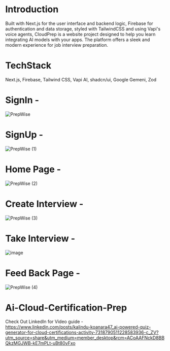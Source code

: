
# Introduction 


Built with Next.js for the user interface and backend logic, Firebase for authentication and data storage, styled with TailwindCSS and using Vapi's voice agents, CloudPrep is a website project designed to help you learn integrating AI models with your apps. The platform offers a sleek and modern experience for job interview preparation.

# TechStack

Next.js,
Firebase,
Tailwind CSS,
Vapi AI,
shadcn/ui,
Google Gemeni,
Zod



# SignIn - 

![PrepWise](https://github.com/user-attachments/assets/f1f1d232-145f-4251-a755-cd322e41d77f)






# SignUp - 



![PrepWise (1)](https://github.com/user-attachments/assets/78fa144b-5a97-4206-bfba-b486ce82dd1f)



# Home Page - 



![PrepWise (2)](https://github.com/user-attachments/assets/21029475-2a28-46aa-9724-36ff81a3b2b7)



# Create Interview - 

![PrepWise (3)](https://github.com/user-attachments/assets/dbf2d1b8-dd1d-4250-abb4-0d5239e20182)

# Take Interview -

![image](https://github.com/user-attachments/assets/c1f31fae-74c8-407b-b56c-79b1d4f0e1cd)


# Feed Back Page - 

![PrepWise (4)](https://github.com/user-attachments/assets/168c1d81-16b2-4536-9595-261fa2d59121)



# Ai-Cloud-Certification-Prep
 Check Out LinkedIn for Video guide - https://www.linkedin.com/posts/kalindu-koanara47_ai-powered-quiz-generator-for-cloud-certifications-activity-7318790511228583936-c_ZV?utm_source=share&utm_medium=member_desktop&rcm=ACoAAFNckD8BBQkzMGJWB-kE7mPLt-uBt80vFxo






